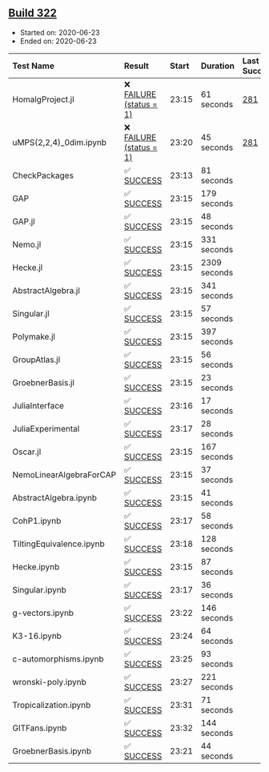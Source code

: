 ## [Build 322](https://oscarci.mathematik.uni-kl.de/job/oscar-stable/322/)

* Started on: 2020-06-23
* Ended on: 2020-06-23

| Test Name    | Result | Start | Duration | Last Success | First Failure |
|:-------------|:-------|:------|:---------|:-------------|:--------------|
| HomalgProject.jl | ❌ [FAILURE (status = 1)](https://oscarci.mathematik.uni-kl.de/job/oscar-stable/322/artifact/logs/build-322/HomalgProject.jl.log) | 23:15 | 61 seconds | [281](https://oscarci.mathematik.uni-kl.de/job/oscar-stable/281/) | [282](https://oscarci.mathematik.uni-kl.de/job/oscar-stable/282/) |
| uMPS(2,2,4)_0dim.ipynb | ❌ [FAILURE (status = 1)](https://oscarci.mathematik.uni-kl.de/job/oscar-stable/322/artifact/logs/build-322/uMPS-2-2-4-_0dim.ipynb.log) | 23:20 | 45 seconds | [281](https://oscarci.mathematik.uni-kl.de/job/oscar-stable/281/) | [282](https://oscarci.mathematik.uni-kl.de/job/oscar-stable/282/) |
| CheckPackages | ✅ [SUCCESS](https://oscarci.mathematik.uni-kl.de/job/oscar-stable/322/artifact/logs/build-322/CheckPackages.log) | 23:13 | 81 seconds |  |  |
| GAP | ✅ [SUCCESS](https://oscarci.mathematik.uni-kl.de/job/oscar-stable/322/artifact/logs/build-322/GAP.log) | 23:15 | 179 seconds |  |  |
| GAP.jl | ✅ [SUCCESS](https://oscarci.mathematik.uni-kl.de/job/oscar-stable/322/artifact/logs/build-322/GAP.jl.log) | 23:15 | 48 seconds |  |  |
| Nemo.jl | ✅ [SUCCESS](https://oscarci.mathematik.uni-kl.de/job/oscar-stable/322/artifact/logs/build-322/Nemo.jl.log) | 23:15 | 331 seconds |  |  |
| Hecke.jl | ✅ [SUCCESS](https://oscarci.mathematik.uni-kl.de/job/oscar-stable/322/artifact/logs/build-322/Hecke.jl.log) | 23:15 | 2309 seconds |  |  |
| AbstractAlgebra.jl | ✅ [SUCCESS](https://oscarci.mathematik.uni-kl.de/job/oscar-stable/322/artifact/logs/build-322/AbstractAlgebra.jl.log) | 23:15 | 341 seconds |  |  |
| Singular.jl | ✅ [SUCCESS](https://oscarci.mathematik.uni-kl.de/job/oscar-stable/322/artifact/logs/build-322/Singular.jl.log) | 23:15 | 57 seconds |  |  |
| Polymake.jl | ✅ [SUCCESS](https://oscarci.mathematik.uni-kl.de/job/oscar-stable/322/artifact/logs/build-322/Polymake.jl.log) | 23:15 | 397 seconds |  |  |
| GroupAtlas.jl | ✅ [SUCCESS](https://oscarci.mathematik.uni-kl.de/job/oscar-stable/322/artifact/logs/build-322/GroupAtlas.jl.log) | 23:15 | 56 seconds |  |  |
| GroebnerBasis.jl | ✅ [SUCCESS](https://oscarci.mathematik.uni-kl.de/job/oscar-stable/322/artifact/logs/build-322/GroebnerBasis.jl.log) | 23:15 | 23 seconds |  |  |
| JuliaInterface | ✅ [SUCCESS](https://oscarci.mathematik.uni-kl.de/job/oscar-stable/322/artifact/logs/build-322/JuliaInterface.log) | 23:16 | 17 seconds |  |  |
| JuliaExperimental | ✅ [SUCCESS](https://oscarci.mathematik.uni-kl.de/job/oscar-stable/322/artifact/logs/build-322/JuliaExperimental.log) | 23:17 | 28 seconds |  |  |
| Oscar.jl | ✅ [SUCCESS](https://oscarci.mathematik.uni-kl.de/job/oscar-stable/322/artifact/logs/build-322/Oscar.jl.log) | 23:15 | 167 seconds |  |  |
| NemoLinearAlgebraForCAP | ✅ [SUCCESS](https://oscarci.mathematik.uni-kl.de/job/oscar-stable/322/artifact/logs/build-322/NemoLinearAlgebraForCAP.log) | 23:15 | 37 seconds |  |  |
| AbstractAlgebra.ipynb | ✅ [SUCCESS](https://oscarci.mathematik.uni-kl.de/job/oscar-stable/322/artifact/logs/build-322/AbstractAlgebra.ipynb.log) | 23:15 | 41 seconds |  |  |
| CohP1.ipynb | ✅ [SUCCESS](https://oscarci.mathematik.uni-kl.de/job/oscar-stable/322/artifact/logs/build-322/CohP1.ipynb.log) | 23:17 | 58 seconds |  |  |
| TiltingEquivalence.ipynb | ✅ [SUCCESS](https://oscarci.mathematik.uni-kl.de/job/oscar-stable/322/artifact/logs/build-322/TiltingEquivalence.ipynb.log) | 23:18 | 128 seconds |  |  |
| Hecke.ipynb | ✅ [SUCCESS](https://oscarci.mathematik.uni-kl.de/job/oscar-stable/322/artifact/logs/build-322/Hecke.ipynb.log) | 23:15 | 87 seconds |  |  |
| Singular.ipynb | ✅ [SUCCESS](https://oscarci.mathematik.uni-kl.de/job/oscar-stable/322/artifact/logs/build-322/Singular.ipynb.log) | 23:17 | 36 seconds |  |  |
| g-vectors.ipynb | ✅ [SUCCESS](https://oscarci.mathematik.uni-kl.de/job/oscar-stable/322/artifact/logs/build-322/g-vectors.ipynb.log) | 23:22 | 146 seconds |  |  |
| K3-16.ipynb | ✅ [SUCCESS](https://oscarci.mathematik.uni-kl.de/job/oscar-stable/322/artifact/logs/build-322/K3-16.ipynb.log) | 23:24 | 64 seconds |  |  |
| c-automorphisms.ipynb | ✅ [SUCCESS](https://oscarci.mathematik.uni-kl.de/job/oscar-stable/322/artifact/logs/build-322/c-automorphisms.ipynb.log) | 23:25 | 93 seconds |  |  |
| wronski-poly.ipynb | ✅ [SUCCESS](https://oscarci.mathematik.uni-kl.de/job/oscar-stable/322/artifact/logs/build-322/wronski-poly.ipynb.log) | 23:27 | 221 seconds |  |  |
| Tropicalization.ipynb | ✅ [SUCCESS](https://oscarci.mathematik.uni-kl.de/job/oscar-stable/322/artifact/logs/build-322/Tropicalization.ipynb.log) | 23:31 | 71 seconds |  |  |
| GITFans.ipynb | ✅ [SUCCESS](https://oscarci.mathematik.uni-kl.de/job/oscar-stable/322/artifact/logs/build-322/GITFans.ipynb.log) | 23:32 | 144 seconds |  |  |
| GroebnerBasis.ipynb | ✅ [SUCCESS](https://oscarci.mathematik.uni-kl.de/job/oscar-stable/322/artifact/logs/build-322/GroebnerBasis.ipynb.log) | 23:21 | 44 seconds |  |  |
